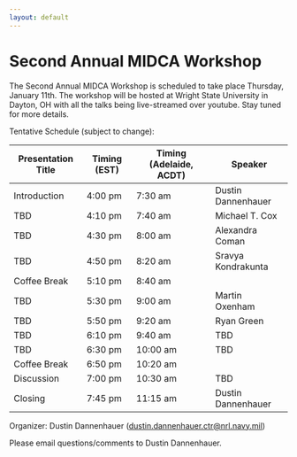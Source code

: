 ```yaml
---
layout: default
---
```


# Second Annual MIDCA Workshop

The Second Annual MIDCA Workshop is scheduled to take place Thursday, January 11th. The workshop will be hosted at Wright State University in Dayton, OH with all the talks being live-streamed over youtube. Stay tuned for more details.

Tentative Schedule (subject to change):

| Presentation Title | Timing (EST) | Timing (Adelaide, ACDT) | Speaker |
| ------------------ | ------------ | ----------------------- | ------- |
| Introduction       | 4:00 pm      | 7:30 am                 | Dustin Dannenhauer |
| TBD                | 4:10 pm      | 7:40 am                 | Michael T. Cox |
| TBD                | 4:30 pm      | 8:00 am                 | Alexandra Coman |
| TBD                | 4:50 pm      | 8:20 am                 | Sravya Kondrakunta |
| Coffee Break       | 5:10 pm      | 8:40 am                 |                    |
| TBD                | 5:30 pm      | 9:00 am                 | Martin Oxenham |
| TBD                | 5:50 pm      | 9:20 am                 | Ryan Green |
| TBD                | 6:10 pm      | 9:40 am                 | TBD |
| TBD                | 6:30 pm      | 10:00 am                | TBD |
| Coffee Break       | 6:50 pm      | 10:20 am                |     |
| Discussion         | 7:00 pm      | 10:30 am                | TBD |
| Closing            | 7:45 pm      | 11:15 am                | Dustin Dannenhauer |


Organizer: Dustin Dannenhauer (dustin.dannenhauer.ctr@nrl.navy.mil)

Please email questions/comments to Dustin Dannenhauer.

